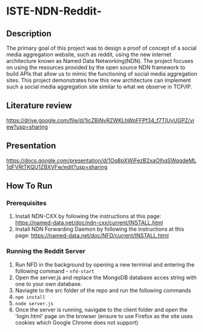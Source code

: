 # ISTE-NDN-Reddit-
## Description
The primary goal of this project was to design a proof of concept of a social media aggregation website, such as reddit, using the new internet architecture known as Named Data Networking(NDN).  The project focuses on using the resources provided by the open source NDN framework to build APIs that allow us to mimic the functioning of social media aggregation sites. This project demonstrates how this new architecture can implement such a social media aggregation site similar to what we observe in TCP/IP.
## Literature review
https://drive.google.com/file/d/1icZBiNvRZWKLhWpFFPf34_f7TIUyUGPZ/view?usp=sharing
## Presentation
https://docs.google.com/presentation/d/1Oq8pXWjFezB2xaOIhqSWqgdeML1dFVRtTKQU1ZBXVFw/edit?usp=sharing
## How To Run
### Prerequisites
1. Install NDN-CXX by following the instructions at this page:
https://named-data.net/doc/ndn-cxx/current/INSTALL.html
2. Install NDN Forwarding Daemon by following the instructions at this page: 
https://named-data.net/doc/NFD/current/INSTALL.html

### Running the Reddit Server
1. Run NFD in the background by opening a new terminal and entering the following command - `nfd-start`
2. Open the server.js and replace the MongoDB database acces string with one to your own database. 
3. Naviagte to the src folder of the repo and run the following commands
4. `npm install`
5. `node server.js`
6. Once the server is running, navigate to the client folder and open the 'login.html' page on the browser (ensure to use Firefox as the site uses cookies which Google Chrome does not support)
